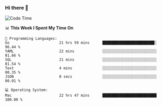 ### Hi there 👋

<!--
**CrazyCollin/crazycollin** is a ✨ _special_ ✨ repository because its `README.md` (this file) appears on your GitHub profile.

Here are some ideas to get you started:

- 🔭 I’m currently working on ...
- 🌱 I’m currently learning ...
- 👯 I’m looking to collaborate on ...
- 🤔 I’m looking for help with ...
- 💬 Ask me about ...
- 📫 How to reach me: ...
- 😄 Pronouns: ...
- ⚡ Fun fact: ...
-->

<!--START_SECTION:waka-->
![Code Time](http://img.shields.io/badge/Code%20Time-2%2C093%20hrs%2043%20mins-blue)

📊 **This Week I Spent My Time On** 

```text
💬 Programming Languages: 
Go                       21 hrs 59 mins      ████████████████████████░   96.44 % 
YAML                     22 mins             ░░░░░░░░░░░░░░░░░░░░░░░░░   01.66 % 
SQL                      21 mins             ░░░░░░░░░░░░░░░░░░░░░░░░░   01.54 % 
Text                     4 mins              ░░░░░░░░░░░░░░░░░░░░░░░░░   00.35 % 
JSON                     0 secs              ░░░░░░░░░░░░░░░░░░░░░░░░░   00.01 % 

💻 Operating System: 
Mac                      22 hrs 47 mins      █████████████████████████   100.00 % 
```


<!--END_SECTION:waka-->
